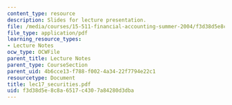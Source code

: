 ```yaml
---
content_type: resource
description: Slides for lecture presentation.
file: /media/courses/15-511-financial-accounting-summer-2004/f3d38d5e8c8a6517c4307a84280d3dba_lec17_securities.pdf
file_type: application/pdf
learning_resource_types:
- Lecture Notes
ocw_type: OCWFile
parent_title: Lecture Notes
parent_type: CourseSection
parent_uid: 4b6cce13-f788-f002-4a34-22f7794e22c1
resourcetype: Document
title: lec17_securities.pdf
uid: f3d38d5e-8c8a-6517-c430-7a84280d3dba
---
```

